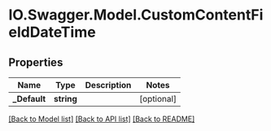 # IO.Swagger.Model.CustomContentFieldDateTime
## Properties

Name | Type | Description | Notes
------------ | ------------- | ------------- | -------------
**_Default** | **string** |  | [optional] 

[[Back to Model list]](../README.md#documentation-for-models) [[Back to API list]](../README.md#documentation-for-api-endpoints) [[Back to README]](../README.md)

